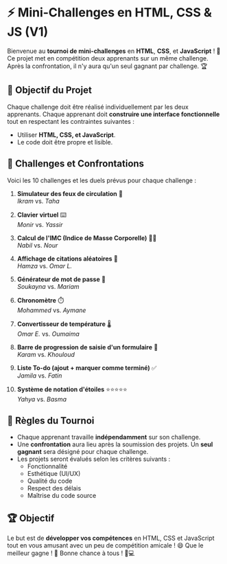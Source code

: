  # ⚡️ Mini-Challenges en HTML, CSS & JS (V1)

Bienvenue au **tournoi de mini-challenges** en **HTML**, **CSS**, et **JavaScript** ! 🎉 Ce projet met en compétition deux apprenants sur un même challenge. Après la confrontation, il n'y aura qu'un seul gagnant par challenge. 🏆

## 📝 Objectif du Projet

Chaque challenge doit être réalisé individuellement par les deux apprenants. Chaque apprenant doit **construire une interface fonctionnelle** tout en respectant les contraintes suivantes :
- Utiliser **HTML, CSS, et JavaScript**.
- Le code doit être propre et lisible.

## 🚀 Challenges et Confrontations

Voici les 10 challenges et les duels prévus pour chaque challenge :

1. **Simulateur des feux de circulation** 🚦  
   _Ikram_ vs. _Taha_

2. **Clavier virtuel** ⌨️  
   _Monir_ vs. _Yassir_

3. **Calcul de l'IMC (Indice de Masse Corporelle)** 🧍‍♂  
   _Nabil_ vs. _Nour_

4. **Affichage de citations aléatoires** 📜   
   _Hamza_ vs. _Omar L._

6. **Générateur de mot de passe** 🔐  
   _Soukayna_ vs. _Mariam_

7. **Chronomètre** ⏱️  
   _Mohammed_ vs. _Aymane_

8. **Convertisseur de température** 🌡️  
   _Omar E._ vs. _Oumaima_

9. **Barre de progression de saisie d'un formulaire** 📝   
   _Karam_ vs. _Khouloud_

10. **Liste To-do (ajout + marquer comme terminé)** ✅  
   _Jamila_ vs. _Fatin_

11. **Système de notation d'étoiles** ⭐⭐⭐⭐⭐  
   _Yahya_ vs. _Basma_

## 🌟 Règles du Tournoi

- Chaque apprenant travaille **indépendamment** sur son challenge.
- Une **confrontation** aura lieu après la soumission des projets. Un **seul gagnant** sera désigné pour chaque challenge.
- Les projets seront évalués selon les critères suivants :
  - Fonctionnalité
  - Esthétique (UI/UX)
  - Qualité du code
  - Respect des délais
  - Maîtrise du code source

## 🏆 Objectif

Le but est de **développer vos compétences** en HTML, CSS et JavaScript tout en vous amusant avec un peu de compétition amicale ! 😄 Que le meilleur gagne ! 🎉
Bonne chance à tous ! 💪💻
